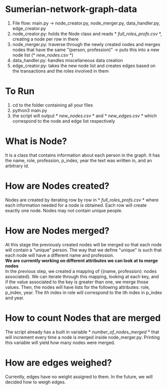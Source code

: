 # Sumerian-network-graph-data

1. File flow: main.py -> node_creator.py, node_merger.py, data_handler.py, edge_creator.py
2. node_creator.py: holds the Node class and reads * *full_roles_profs.csv* *, creating a node per row in there
3. node_merger.py: traverse through the newly created nodes and merges nodes that have the same "(person, profession)" ->
   puts this into a new node list (* *new_nodes.csv* *)
4. data_handler.py: handles miscellaneous data creation
5. edge_creator.py: takes the new node list and creates edges based on the transactions and the roles involved in them


# To Run
1. cd to the folder containing all your files
2. python3 main.py
3. the script will output * *new_nodes.csv* * and * *new_edges.csv* * which correspond to the node and edge list respectively


# What is Node?
It is a class that contains information about each person in the graph. It has the name,
role, profession, p_index, year the text was written in, and an arbitrary id.


# How are Nodes created?
Nodes are created by iterating row by row in * *full_roles_profs.csv* * where each information needed for a node
is obtained. Each row will create exactly one node. Nodes may not contain unique people.


# How are Nodes merged?
At this stage the previously created nodes will be merged so that each node will contain a "unique" person.
The way that we define "unique" is such that each node will have a different name and profession. <br />
**We are currently working on different attributes we can look at to merge nodes** <br />
In the previous step, we created a mapping of {(name, profession): nodes associated}. We can iterate through this mapping,
looking at each key, and if the value associated to the key is greater than one, we merge those values.
Then, the nodes will have lists for the following attributes: role, p_index, year. The ith index in role will correspond to
the ith index in p_index and year.


# How to count Nodes that are merged
The script already has a built in variable * *number_of_nodes_merged* * that will increment every time a node is merged inside
node_merger.py. Printing this variable will yield how many nodes were merged.


# How are edges weighed?
Currently, edges have no weight assigned to them. In the future, we will decided how to weigh edges.
